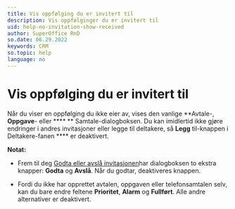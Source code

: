 ```yaml
---
title: Vis oppfølging du er invitert til
description: Vis oppfølginger du er invitert til
uid: help-no-invitation-show-received
author: SuperOffice RnD
so.date: 06.29.2022
keywords: CRM
so.topic: help
language: no
---
```


# Vis oppfølging du er invitert til

Når du viser en oppfølging du ikke eier av, vises den vanlige **Avtale-, **Oppgave**-  eller **** ** Samtale-dialogboksen. Du kan imidlertid ikke gjøre endringer i andres invitasjoner eller legge til deltakere, så **Legg** til-knappen i Deltakere-fanen **** er deaktivert.

**Notat:**

* Frem til deg [Godta eller avslå invitasjonen][2]har dialogboksen to ekstra knapper: **Godta** og **Avslå**. Når du godtar, deaktiveres knappen.

* Fordi du ikke har opprettet avtalen, oppgaven eller telefonsamtalen selv, kan du bare endre  feltene **Prioritet**, **Alarm** og **Fullført**. Alle andre alternativer er deaktivert.

<!-- Referenced links -->
[2]: receive.md#accept

<!-- Referenced images -->
